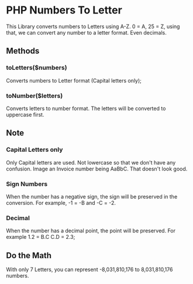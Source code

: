 # PHP Numbers To Letter
This Library converts numbers to Letters using A-Z.
0 = A, 25 = Z, using that, we can convert any number to a letter format. Even decimals.

## Methods
### toLetters($numbers)
Converts numbers to Letter format (Capital letters only);

### toNumber($letters)
Converts letters to number format. The letters will be converted to uppercase first. 

## Note
### Capital Letters only
Only Capital letters are used. Not lowercase so that we don't have any confusion. Image an Invoice number being AaBbC. That doesn't look good. 

### Sign Numbers
When the number has a negative sign, the sign will be preserved in the conversion. For example,
-1 = -B and -C = -2. 

### Decimal
When the number has a decimal point, the point will be preserved. For example
1.2 = B.C
C.D = 2.3;

## Do the Math
With only 7 Letters, you can represent -8,031,810,176 to 8,031,810,176 numbers.